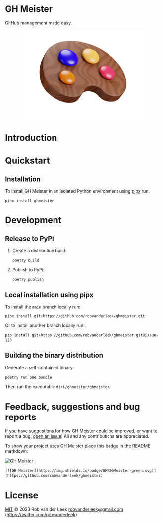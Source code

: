 # GH Meister

GitHub management made easy.

<div align="center">
  <img src="docs/assets/logo.png" width="384"/>
</div>

# Introduction

# Quickstart

## Installation

To install GH Meister in an isolated Python environment using
[pipx](https://pipx.pypa.io/stable/) run:

```shell
pipx install ghmeister
```

# Development

## Release to PyPi

1. Create a distribution build:
    ```shell
    poetry build
    ```

2. Publish to PyPi:
    ```shell
    poetry publish
    ```

## Local installation using pipx

To install the `main` branch locally run:

```shell
pipx install git+https://github.com/robvanderleek/ghmeister.git
```

Or to install another branch locally run:

```shell
pip install git+https://github.com/robvanderleek/ghmeister.git@issue-123
```

## Building the binary distribution

Generate a self-contained binary:

```shell
poetry run poe bundle
```

Then run the executable `dist/ghmeister/ghmeister`.

# Feedback, suggestions and bug reports

If you have suggestions for how GH Meister could be improved, or want to
report a bug, [open an
issue](https://github.com/robvanderleek/ghmeister/issues)! All and any
contributions are appreciated.

To show your project uses GH Meister place this badge in the README markdown:

[![GH Meister](https://img.shields.io/badge/GH%20Meister-green.svg)](https://github.com/robvanderleek/ghmeister)

```
[![GH Meister](https://img.shields.io/badge/GH%20Meister-green.svg)](https://github.com/robvanderleek/ghmeister)
```

# License

[MIT](LICENSE) © 2023 Rob van der Leek <robvanderleek@gmail.com>
(https://twitter.com/robvanderleek)
